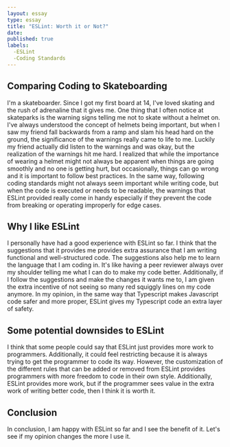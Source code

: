 ```yaml
---
layout: essay
type: essay
title: "ESLint: Worth it or Not?"
date: 
published: true
labels:
  -ESLint
  -Coding Standards
---
```


## Comparing Coding to Skateboarding
I'm a skateboarder. Since I got my first board at 14, I've loved skating and the rush of adrenaline that it gives me. One thing that I often notice at skateparks is the warning signs telling me not to skate without a helmet on. I've always understood the concept of helmets being important, but when I saw my friend fall backwards from a ramp and slam his head hard on the ground, the significance of the warnings really came to life to me. Luckily my friend actually did listen to the warnings and was okay, but the realization of the warnings hit me hard. I realized that while the importance of wearing a helmet might not always be apparent when things are going smoothly and no one is getting hurt, but occasionally, things can go wrong and it is important to follow best practices. In the same way, following coding standards might not always seem important while writing code, but when the code is executed or needs to be readable, the warnings that ESLint provided really come in handy especially if they prevent the code from breaking or operating improperly for edge cases. 

## Why I like ESLint
I personally have had a good experience with ESLint so far. I think that the suggestions that it provides me provides extra assurance that I am writing functional and well-structured code. The suggestions also help me to learn the language that I am coding in. It's like having a peer reviewer always over my shoulder telling me what I can do to make my code better. Additionally, if I follow the suggestions and make the changes it wants me to, I am given the extra incentive of not seeing so many red squiggly lines on my code anymore. In my opinion, in the same way that Typescript makes Javascript code safer and more proper, ESLint gives my Typescript code an extra layer of safety. 

## Some potential downsides to ESLint
I think that some people could say that ESLint just provides more work to programmers. Additionally, it could feel restricting because it is always trying to get the programmer to code its way. However, the customization of the different rules that can be added or removed from ESLint provides programmers with more freedom to code in their own style. Additionally, ESLint provides more work, but if the programmer sees value in the extra work of writing better code, then I think it is worth it. 

## Conclusion
In conclusion, I am happy with ESLint so far and I see the benefit of it. Let's see if my opinion changes the more I use it. 
